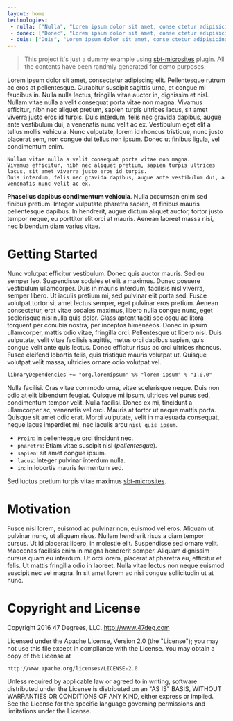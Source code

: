 ```yaml
---
layout: home
technologies:
 - nulla: ["Nulla", "Lorem ipsum dolor sit amet, conse ctetur adipisicing elit, sed do eiusmod tempor incididunt ut labore et dolo…"]
 - donec: ["Donec", "Lorem ipsum dolor sit amet, conse ctetur adipisicing elit, sed do eiusmod tempor incididunt ut labore et dolo…"]
 - duis: ["Duis", "Lorem ipsum dolor sit amet, conse ctetur adipisicing elit, sed do eiusmod tempor incididunt ut labore et dolo…"]
---
```


> This project it's just a dummy example using [sbt-microsites](https://github.com/47deg/sbt-microsites) plugin. All the contents have been randmly generated for demo purposes.

Lorem ipsum dolor sit amet, consectetur adipiscing elit. Pellentesque rutrum ac eros at pellentesque. Curabitur suscipit sagittis urna, et congue mi faucibus in. Nulla nulla lectus, fringilla vitae auctor in, dignissim et nisl. Nullam vitae nulla a velit consequat porta vitae non magna. Vivamus efficitur, nibh nec aliquet pretium, sapien turpis ultrices lacus, sit amet viverra justo eros id turpis. Duis interdum, felis nec gravida dapibus, augue ante vestibulum dui, a venenatis nunc velit ac ex. Vestibulum eget elit a tellus mollis vehicula. Nunc vulputate, lorem id rhoncus tristique, nunc justo placerat sem, non congue dui tellus non ipsum. Donec ut finibus ligula, vel condimentum enim.

```
Nullam vitae nulla a velit consequat porta vitae non magna.
Vivamus efficitur, nibh nec aliquet pretium, sapien turpis ultrices lacus, sit amet viverra justo eros id turpis.
Duis interdum, felis nec gravida dapibus, augue ante vestibulum dui, a venenatis nunc velit ac ex.
```

<div class="msg warn"> <p><strong>Phasellus dapibus condimentum vehicula</strong>. Nulla accumsan enim sed finibus pretium. Integer vulputate pharetra sapien, et finibus mauris pellentesque dapibus. In hendrerit, augue dictum aliquet auctor, tortor justo tempor neque, eu porttitor elit orci at mauris. Aenean laoreet massa nisi, nec bibendum diam varius vitae. </p> </div>


<a name="getting-started"></a>
# Getting Started

Nunc volutpat efficitur vestibulum. Donec quis auctor mauris. Sed eu semper leo. Suspendisse sodales et elit a maximus. Donec posuere vestibulum ullamcorper. Duis in mauris interdum, facilisis nisl viverra, semper libero. Ut iaculis pretium mi, sed pulvinar elit porta sed. Fusce volutpat tortor sit amet lectus semper, eget pulvinar eros pretium. Aenean consectetur, erat vitae sodales maximus, libero nulla congue nunc, eget scelerisque nisl nulla quis dolor. Class aptent taciti sociosqu ad litora torquent per conubia nostra, per inceptos himenaeos. Donec in ipsum ullamcorper, mattis odio vitae, fringilla orci. Pellentesque ut libero nisi. Duis vulputate, velit vitae facilisis sagittis, metus orci dapibus sapien, quis congue velit ante quis lectus. Donec efficitur risus ac orci ultrices rhoncus. Fusce eleifend lobortis felis, quis tristique mauris volutpat ut. Quisque volutpat velit massa, ultricies ornare odio volutpat vel.

    libraryDependencies += "org.loremipsum" %% "lorem-ipsum" % "1.0.0"

Nulla facilisi. Cras vitae commodo urna, vitae scelerisque neque. Duis non odio at elit bibendum feugiat. Quisque mi ipsum, ultrices vel purus sed, condimentum tempor velit. Nulla facilisi. Donec ex mi, tincidunt a ullamcorper ac, venenatis vel orci. Mauris at tortor ut neque mattis porta. Quisque sit amet odio erat. Morbi vulputate, velit in malesuada consequat, neque lacus imperdiet mi, nec iaculis arcu `nisl quis ipsum`.

 * `Proin`: in pellentesque orci tincidunt nec.
 * `pharetra`: Etiam vitae suscipit nisl (*pellentesque*).
 * `sapien`: sit amet congue ipsum.
 * `lacus`: Integer pulvinar interdum nulla.
 * `in`: in lobortis mauris fermentum sed.

Sed luctus pretium turpis vitae maximus [sbt-microsites](https://github.com/47deg/sbt-microsites).

# Motivation

Fusce nisl lorem, euismod ac pulvinar non, euismod vel eros. Aliquam ut pulvinar nunc, ut aliquam risus. Nullam hendrerit risus a diam tempor cursus. Ut id placerat libero, in molestie elit. Suspendisse sed ornare velit. Maecenas facilisis enim in magna hendrerit semper. Aliquam dignissim cursus quam eu interdum. Ut orci lorem, placerat at pharetra eu, efficitur et felis. Ut mattis fringilla odio in laoreet. Nulla vitae lectus non neque euismod suscipit nec vel magna. In sit amet lorem ac nisi congue sollicitudin ut at nunc.

<a name="copyright"></a>
# Copyright and License

Copyright 2016 47 Degrees, LLC. <http://www.47deg.com>

Licensed under the Apache License, Version 2.0 (the "License");
you may not use this file except in compliance with the License.
You may obtain a copy of the License at

    http://www.apache.org/licenses/LICENSE-2.0

Unless required by applicable law or agreed to in writing, software
distributed under the License is distributed on an "AS IS" BASIS,
WITHOUT WARRANTIES OR CONDITIONS OF ANY KIND, either express or implied.
See the License for the specific language governing permissions and
limitations under the License.